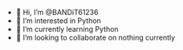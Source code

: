 - 👋 Hi, I’m @BANDiT61236
- 👀 I’m interested in Python
- 🌱 I’m currently learning Python
- 💞️ I’m looking to collaborate on nothing currently


<!---
BANDiT61236/BANDiT61236 is a ✨ special ✨ repository because its `README.md` (this file) appears on your GitHub profile.
You can click the Preview link to take a look at your changes.
--->
